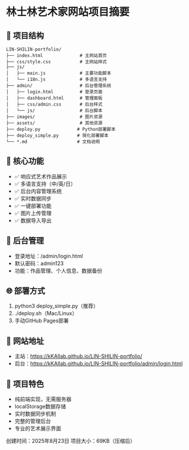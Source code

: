 # 林士林艺术家网站项目摘要

## 📁 项目结构
```
LIN-SHILIN-portfolio/
├── index.html              # 主网站首页
├── css/style.css           # 主网站样式
├── js/
│   ├── main.js             # 主要功能脚本
│   └── i18n.js             # 多语言支持
├── admin/                  # 后台管理系统
│   ├── login.html          # 登录页面
│   ├── dashboard.html      # 管理面板
│   ├── css/admin.css       # 后台样式
│   └── js/                 # 后台脚本
├── images/                 # 图片资源
├── assets/                 # 其他资源
├── deploy.py              # Python部署脚本
├── deploy_simple.py       # 简化部署脚本
└── *.md                   # 文档说明
```

## 🚀 核心功能
- ✅ 响应式艺术作品展示
- ✅ 多语言支持（中/英/日）
- ✅ 后台内容管理系统
- ✅ 实时数据同步
- ✅ 一键部署功能
- ✅ 图片上传管理
- ✅ 数据导入导出

## 🔐 后台管理
- 登录地址：/admin/login.html
- 默认密码：admin123
- 功能：作品管理、个人信息、数据备份

## 🌐 部署方式
1. python3 deploy_simple.py（推荐）
2. ./deploy.sh（Mac/Linux）
3. 手动GitHub Pages部署

## 📱 网站地址
- 主站：https://kKAIlab.github.io/LIN-SHILIN-portfolio/
- 后台：https://kKAIlab.github.io/LIN-SHILIN-portfolio/admin/login.html

## 🎯 项目特色
- 纯前端实现，无需服务器
- localStorage数据存储
- 实时数据同步机制
- 完整的管理后台
- 专业的艺术展示界面

创建时间：2025年8月23日
项目大小：69KB（压缩后）

